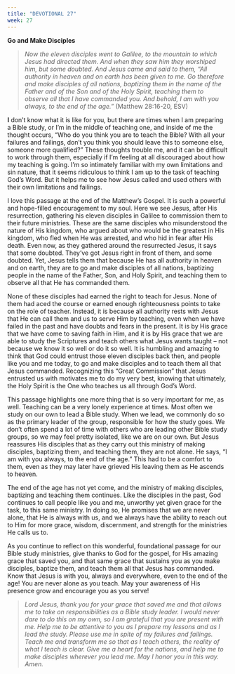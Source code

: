 ```yaml
---
title: "DEVOTIONAL 27"
week: 27
---
```


**Go and Make Disciples**

> *Now the eleven disciples went to Galilee, to the mountain to which
> Jesus had directed them. And when they saw him they worshiped him, but
> some doubted. And Jesus came and said to them, “All authority in
> heaven and on earth has been given to me. Go therefore and make
> disciples of all nations, baptizing them in the name of the Father and
> of the Son and of the Holy Spirit, teaching them to observe all that I
> have commanded you. And behold, I am with you always, to the end of
> the age.”* (Matthew 28:16-20, ESV)

**I** don’t know what it is like for you, but there are times when I am
preparing a Bible study, or I’m in the middle of teaching one, and
inside of me the thought occurs, “Who do you think you are to teach the
Bible? With all your failures and failings, don’t you think you should
leave this to someone else, someone more qualified?” These thoughts
trouble me, and it can be difficult to work through them, especially if
I’m feeling at all discouraged about how my teaching is going. I’m so
intimately familiar with my own limitations and sin nature, that it
seems ridiculous to think I am up to the task of teaching God’s Word.
But it helps me to see how Jesus called and used others with their own
limitations and failings.

I love this passage at the end of the Matthew’s Gospel. It is such a
powerful and hope-filled encouragement to my soul. Here we see Jesus,
after His resurrection, gathering his eleven disciples in Galilee to
commission them to their future ministries. These are the same disciples
who misunderstood the nature of His kingdom, who argued about who would
be the greatest in His kingdom, who fled when He was arrested, and who
hid in fear after His death. Even now, as they gathered around the
resurrected Jesus, it says that some doubted. They’ve got Jesus right in
front of them, and some doubted. Yet, Jesus tells them that because He
has all authority in heaven and on earth, they are to go and make
disciples of all nations, baptizing people in the name of the Father,
Son, and Holy Spirit, and teaching them to observe all that He has
commanded them.

None of these disciples had earned the right to teach for Jesus. None of
them had aced the course or earned enough righteousness points to take
on the role of teacher. Instead, it is because all authority rests with
Jesus that He can call them and us to serve Him by teaching, even when
we have failed in the past and have doubts and fears in the present. It
is by His grace that we have come to saving faith in Him, and it is by
His grace that we are able to study the Scriptures and teach others what
Jesus wants taught – not because we know it so well or do it so well. It
is humbling and amazing to think that God could entrust those eleven
disciples back then, and people like you and me today, to go and make
disciples and to teach them all that Jesus commanded. Recognizing this
“Great Commission” that Jesus entrusted us with motivates me to do my
very best, knowing that ultimately, the Holy Spirit is the One who
teaches us all through God’s Word.

This passage highlights one more thing that is so very important for me,
as well. Teaching can be a very lonely experience at times. Most often
we study on our own to lead a Bible study. When we lead, we commonly do
so as the primary leader of the group, responsible for how the study
goes. We don’t often spend a lot of time with others who are leading
other Bible study groups, so we may feel pretty isolated, like we are on
our own. But Jesus reassures His disciples that as they carry out this
ministry of making disciples, baptizing them, and teaching them, they
are not alone. He says, “I am with you always, to the end of the age.”
This had to be a comfort to them, even as they may later have grieved
His leaving them as He ascends to heaven.

The end of the age has not yet come, and the ministry of making
disciples, baptizing and teaching them continues. Like the disciples in
the past, God continues to call people like you and me, unworthy yet
given grace for the task, to this same ministry. In doing so, He
promises that we are never alone, that He is always with us, and we
always have the ability to reach out to Him for more grace, wisdom,
discernment, and strength for the ministries He calls us to.

As you continue to reflect on this wonderful, foundational passage for
our Bible study ministries, give thanks to God for the gospel, for His
amazing grace that saved you, and that same grace that sustains you as
you make disciples, baptize them, and teach them all that Jesus has
commanded. Know that Jesus is with you, always and everywhere, even to
the end of the age! You are never alone as you teach. May your awareness
of His presence grow and encourage you as you serve!

> *Lord Jesus, thank you for your grace that saved me and that allows me
> to take on responsibilities as a Bible study leader. I would never
> dare to do this on my own, so I am grateful that you are present with
> me. Help me to be attentive to you as I prepare my lessons and as I
> lead the study. Please use me in spite of my failures and failings.
> Teach me and transform me so that as I teach others, the reality of
> what I teach is clear. Give me a heart for the nations, and help me to
> make disciples wherever you lead me. May I honor you in this way.
> Amen.*
